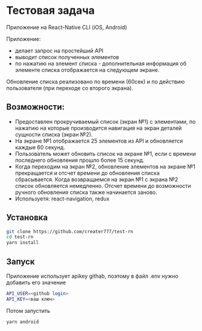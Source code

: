# Тестовая задача

Приложение на React-Native CLI (iOS, Android)

Приложение:
- делает запрос на простейший API
- выводит список полученных элементов
- по нажатию на элемент списка - дополнительная информация об элементе списка отображается на следующем экране.

Обновление списка реализовано по времени (60сек) и по действию пользователя (при переходе со второго экрана). 

## Возможности:
  
- Предоставлен прокручиваемый список  (экран №1) с элементами,  по нажатию на которые производится навигация на экран деталей сущности списка (экран №2).
- На экране №1 отображается 25 элементов из API и обновляется каждые 60 секунд.
- Пользователь может обновить список на экране №1, если с времени последнего обновления прошло более 15 секунд.
- Когда переходим на экран №2, обновление элементов на экране №1 прекращается и отсчет времени до обновления списка сбрасывается. Когда возвращаемся на экран №1 с экрана №2 список обновляется немедленно. Отсчет времени до возможности ручного обновления списка также начинается заново.
- Используетя:  react-navigation, redux

## Установка
```sh
git clone https://github.com/creater777/test-rn
cd test-rn
yarn install
```

## Запуск
<p>Приложение использует apikey githab, поэтому в файл .env нужно добавить его значение</p>

```sh
API_USER=<github login>
API_KEY=<ваш ключ>
```

<p>Потом запустить</p>

```sh
yarn android
```
